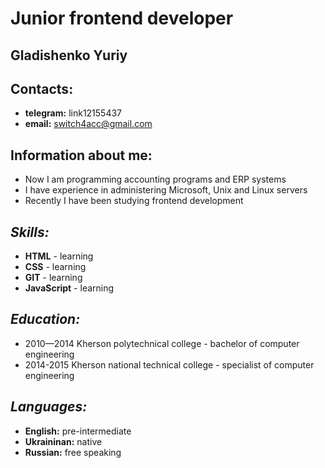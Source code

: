# **Junior frontend developer**
## **Gladishenko Yuriy**

## **Contacts:**
* **telegram:** link12155437 
* **email:** switch4acc@gmail.com

## **Information about me:**
* Now I am programming accounting programs and ERP systems
* I have experience in administering Microsoft, Unix and Linux servers
* Recently I have been studying frontend development

## *Skills:*

* **HTML** - learning   
* **CSS** - learning
* **GIT** - learning
* **JavaScript** - learning 



## *Education:*
* 2010—2014 Kherson polytechnical college - bachelor of computer engineering
* 2014-2015 Kherson national technical college - specialist of computer engineering

## *Languages:*

* **English:** pre-intermediate
* **Ukraininan:** native
* **Russian:** free speaking